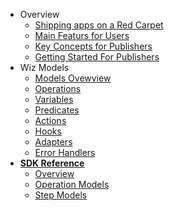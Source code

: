 * Overview
    * [Shipping apps on a Red Carpet](README.md)
    * [Main Featurs for Users](features.md)
    * [Key Concepts for Publishers](key-concepts.md)        
    * [Getting Started For Publishers](getting-started.md)
* Wiz Models
    * [Models Ovewview](models-overview.md)
    * [Operations](operations.md)
    * [Variables](templating.md)
    * [Predicates](code-org.md)
    * [Actions](code-org.md)
    * [Hooks](code-org.md)
    * [Adapters](code-org.md)
    * [Error Handlers](code-org.md)
* [**SDK Reference**](example-index.md)    
    * [Overview](subclassing-mixer.md)
    * [Operation Models](templating.md)
    * [Step Models](code-org.md)